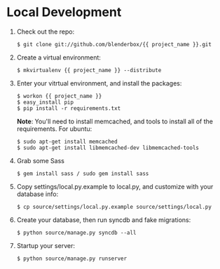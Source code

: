 # Local Development
1.  Check out the repo:

        $ git clone git://github.com/blenderbox/{{ project_name }}.git

1.  Create a virtual environment:

        $ mkvirtualenv {{ project_name }} --distribute

1.  Enter your vitrtual environment, and install the packages:

        $ workon {{ project_name }}
        $ easy_install pip
        $ pip install -r requirements.txt

    **Note**: You'll need to install memcached, and tools to install all of
    the requirements. For ubuntu:

        $ sudo apt-get install memcached
        $ sudo apt-get install libmemcached-dev libmemcached-tools

1.  Grab some Sass

        $ gem install sass / sudo gem install sass

1.  Copy settings/local.py.example to local.py, and customize with your
    database info:

        $ cp source/settings/local.py.example source/settings/local.py

1.  Create your database, then run syncdb and fake migrations:

        $ python source/manage.py syncdb --all

1.  Startup your server:

        $ python source/manage.py runserver
